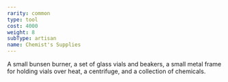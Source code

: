 ```yaml
---
rarity: common
type: tool
cost: 4000
weight: 8
subType: artisan
name: Chemist's Supplies
---
```

A small bunsen burner, a set of glass vials and beakers, a small metal frame for holding vials over heat,
a centrifuge, and a collection of chemicals.
